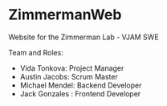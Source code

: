 # ZimmermanWeb
Website for the Zimmerman Lab - VJAM SWE 

Team and Roles:
* Vida Tonkova: Project Manager
* Austin Jacobs: Scrum Master
* Michael Mendel: Backend Developer
* Jack Gonzales : Frontend Developer
